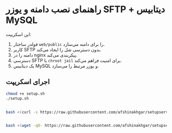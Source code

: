 # راهنمای نصب دامنه و یوزر SFTP + دیتابیس MySQL

این اسکریپت:

1. فولدر ساختار `web/public` را برای دامنه می‌سازد.
2. کاربر SFTP بدون دسترسی شل را ایجاد می‌کند.
3. دامنه را در nginx پیکربندی می‌کند.
4. دسترسی SFTP با `chroot jail` برای امنیت فراهم می‌کند.
5. یک دیتابیس MySQL و یوزر مرتبط را می‌سازد.

## اجرای اسکریپت

```bash
chmod +x setup.sh
./setup.sh


bash <(curl -s https://raw.githubusercontent.com/afshinakhgar/setupserver/master/setup.sh)


bash <(wget -qO- https://raw.githubusercontent.com/afshinakhgar/setupserver/master/setup.sh)

